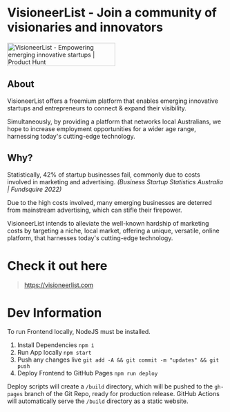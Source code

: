 # VisioneerList - Join a community of visionaries and innovators

<a href="https://www.producthunt.com/posts/visioneerlist?utm_source=badge-top-post-topic-badge&utm_medium=badge&utm_souce=badge-visioneerlist" target="_blank"><img src="https://api.producthunt.com/widgets/embed-image/v1/top-post-topic-badge.svg?post_id=388253&theme=light&period=weekly&topic_id=164" alt="VisioneerList - Empowering&#0032;emerging&#0032;innovative&#0032;startups | Product Hunt" style="width: 250px; height: 54px;" width="250" height="54" /></a>

## About

VisioneerList offers a freemium platform that enables emerging innovative startups and entrepreneurs to connect & expand their visibility.

Simultaneously, by providing a platform that networks local Australians, we hope to increase employment opportunities for a wider age range, harnessing today's cutting-edge technology.

## Why?

Statistically, 42% of startup businesses fail, commonly due to costs involved in marketing and advertising. <i>(Business Startup Statistics Australia | Fundsquire 2022)</i>

Due to the high costs involved, many emerging businesses are deterred from mainstream advertising, which can stifle their firepower.

VisioneerList intends to alleviate the well-known hardship of marketing costs by targeting a niche, local market, offering a unique, versatile, online platform, that harnesses today's cutting-edge technology.

# Check it out here

> https://visioneerlist.com

# Dev Information

To run Frontend locally, NodeJS must be installed.

1. Install Dependencies `npm i`
2. Run App locally `npm start`
3. Push any changes live `git add -A && git commit -m "updates" && git push`
4. Deploy Frontend to GitHub Pages `npm run deploy`

Deploy scripts will create a `/build` directory, which will be pushed to the `gh-pages` branch of the Git Repo, ready for production release. GitHub Actions will automatically serve the `/build` directory as a static website.
